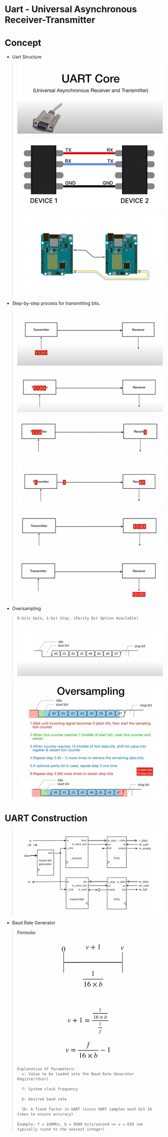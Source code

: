 # Uart - Universal Asynchronous Receiver-Transmitter

# Concept
* Uart Structure
>
> ![alt text](image/7.png)
>
> ![alt text](image/8.png)
> 
> ![alt text](image/9.png)
>
* Step-by-step process for transmitting bits.
>
> ![alt text](image/1.png)
> 
> ![alt text](image/2.png)
> 
> ![alt text](image/3.png)
> 
> ![alt text](image/4.png)
> 
> ![alt text](image/5.png)
> 
> ![alt text](image/6.png)
>
* Oversampling
> ```
> 8-bits Data, 1-bit Stop. (Parity Bit Option Available)
> ```
> ![alt text](image/10.png)

> ![alt text](image/11.png)
> ![alt text](image/12.png)
>
# UART Construction
> ![alt text](image/13.png)

* Baud Rate Generator
> __Formula:__
> 
> ![alt text](image/14.png)
> ```
> Explanation of Parameters:
>   v: Value to be loaded into the Baud Rate Generator Register(dvsr)
>
>   f: System clock frequency
>
>   b: Desired baud rate
>
>   16: A fixed factor in UART (since UART samples each bit 16 times to ensure accuracy)
>
> Example: f = 100Mhz, b = 9600 bits/second => v = 650 (we typically round to the nearest integer)